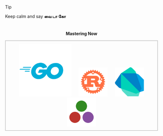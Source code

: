 > [!TIP]
> Keep calm and say **வை டா கோ**

<div align="center">

#

<b>Mastering Now</b>
</div>

<div align="center" style="border: 2px solid #ccc; padding: 10px; display: inline-block;">
  <img src="/img/golang_cen.png" alt="golang" width="36%" style="margin: 0 10px;" />
  <img src="/img/rust.png" alt="rust" width="20%" style="margin: 0 10px;" />
  <img src="/img/dart.png" alt="dart" width="20%" style="margin: 0 10px;" />
  <img src="/img/julia_2.png" alt="julia" width="20%" style="margin: 0 10px;" />
</div>

#

<!--

                                                     dP d88   a8888a  
                                                     88  88  d8' ..8b 
88d8b.d8b. dP    dP .d8888b. dP    dP 88d888b. .d888b88  88  88 .P 88 
88'`88'`88 88    88 88'  `88 88    88 88'  `88 88'  `88  88  88 d' 88 
88  88  88 88.  .88 88.  .88 88.  .88 88    88 88.  .88  88  Y8'' .8P 
dP  dP  dP `88888P' `8888P88 `88888P' dP    dP `88888P8 d88P  Y8888P  
                         .88                                          
                     d8888P                                           

-->

<!--
 "YOU FOUND SOMETHING WHICH IS HIDDEN" |  "நீங்கள் மறைக்கப்பட்ட ஒன்றைக் கண்டுபிடித்துள்ளீர்கள்"
-->
